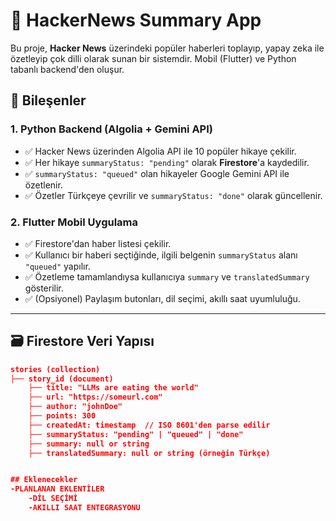 # 🔎 HackerNews Summary App

Bu proje, **Hacker News** üzerindeki popüler haberleri toplayıp, yapay zeka ile özetleyip çok dilli olarak sunan bir sistemdir. Mobil (Flutter) ve Python tabanlı backend'den oluşur.

## 🧩 Bileşenler

### 1. Python Backend (Algolia + Gemini API)
- ✅ Hacker News üzerinden Algolia API ile 10 popüler hikaye çekilir.
- ✅ Her hikaye `summaryStatus: "pending"` olarak **Firestore**'a kaydedilir.
- ✅ `summaryStatus: "queued"` olan hikayeler Google Gemini API ile özetlenir.
- ✅ Özetler Türkçeye çevrilir ve `summaryStatus: "done"` olarak güncellenir.

### 2. Flutter Mobil Uygulama
- ✅ Firestore'dan haber listesi çekilir.
- ✅ Kullanıcı bir haberi seçtiğinde, ilgili belgenin `summaryStatus` alanı `"queued"` yapılır.
- ✅ Özetleme tamamlandıysa kullanıcıya `summary` ve `translatedSummary` gösterilir.
- ✅ (Opsiyonel) Paylaşım butonları, dil seçimi, akıllı saat uyumluluğu.

---

## 🗃️ Firestore Veri Yapısı

```json
stories (collection)
├── story_id (document)
    ├── title: "LLMs are eating the world"
    ├── url: "https://someurl.com"
    ├── author: "johnDoe"
    ├── points: 300
    ├── createdAt: timestamp  // ISO 8601'den parse edilir
    ├── summaryStatus: "pending" | "queued" | "done"
    ├── summary: null or string
    ├── translatedSummary: null or string (örneğin Türkçe)


## Eklenecekler
-PLANLANAN EKLENTİLER
    -DİL SEÇİMİ
    -AKILLI SAAT ENTEGRASYONU